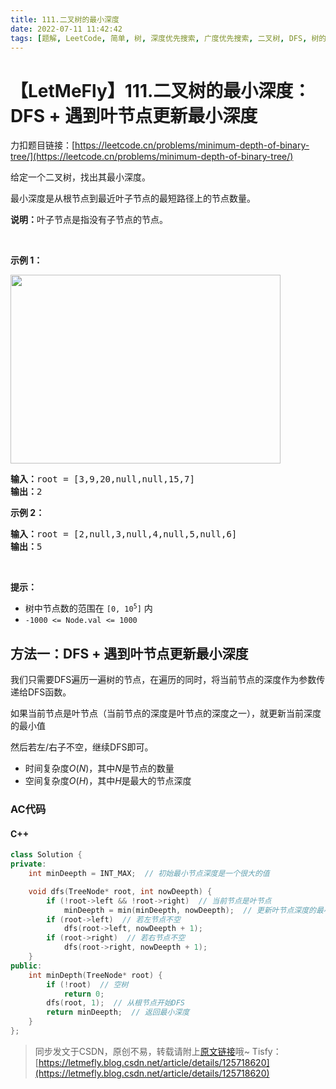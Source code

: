 ```yaml
---
title: 111.二叉树的最小深度
date: 2022-07-11 11:42:42
tags: [题解, LeetCode, 简单, 树, 深度优先搜索, 广度优先搜索, 二叉树, DFS, 树的深度]
---
```


# 【LetMeFly】111.二叉树的最小深度：DFS + 遇到叶节点更新最小深度

力扣题目链接：[https://leetcode.cn/problems/minimum-depth-of-binary-tree/](https://leetcode.cn/problems/minimum-depth-of-binary-tree/)

<p>给定一个二叉树，找出其最小深度。</p>

<p>最小深度是从根节点到最近叶子节点的最短路径上的节点数量。</p>

<p><strong>说明：</strong>叶子节点是指没有子节点的节点。</p>

<p> </p>

<p><strong>示例 1：</strong></p>
<img alt="" src="https://assets.leetcode.com/uploads/2020/10/12/ex_depth.jpg" style="width: 432px; height: 302px;" />
<pre>
<strong>输入：</strong>root = [3,9,20,null,null,15,7]
<strong>输出：</strong>2
</pre>

<p><strong>示例 2：</strong></p>

<pre>
<strong>输入：</strong>root = [2,null,3,null,4,null,5,null,6]
<strong>输出：</strong>5
</pre>

<p> </p>

<p><strong>提示：</strong></p>

<ul>
	<li>树中节点数的范围在 <code>[0, 10<sup>5</sup>]</code> 内</li>
	<li><code>-1000 <= Node.val <= 1000</code></li>
</ul>


    
## 方法一：DFS + 遇到叶节点更新最小深度

我们只需要DFS遍历一遍树的节点，在遍历的同时，将当前节点的深度作为参数传递给DFS函数。

如果当前节点是叶节点（当前节点的深度是叶节点的深度之一），就更新当前深度的最小值

然后若左/右子不空，继续DFS即可。

+ 时间复杂度$O(N)$，其中$N$是节点的数量
+ 空间复杂度$O(H)$，其中$H$是最大的节点深度

### AC代码

#### C++

```cpp
class Solution {
private:
    int minDeepth = INT_MAX;  // 初始最小节点深度是一个很大的值

    void dfs(TreeNode* root, int nowDeepth) {
        if (!root->left && !root->right)  // 当前节点是叶节点
            minDeepth = min(minDeepth, nowDeepth);  // 更新叶节点深度的最小值
        if (root->left)  // 若左节点不空
            dfs(root->left, nowDeepth + 1);
        if (root->right)  // 若右节点不空
            dfs(root->right, nowDeepth + 1);
    }
public:
    int minDepth(TreeNode* root) {
        if (!root)  // 空树
            return 0;
        dfs(root, 1);  // 从根节点开始DFS
        return minDeepth;  // 返回最小深度
    }
};
```

> 同步发文于CSDN，原创不易，转载请附上[原文链接](https://blog.letmefly.xyz/2022/07/11/LeetCode%200111.%E4%BA%8C%E5%8F%89%E6%A0%91%E7%9A%84%E6%9C%80%E5%B0%8F%E6%B7%B1%E5%BA%A6/)哦~
> Tisfy：[https://letmefly.blog.csdn.net/article/details/125718620](https://letmefly.blog.csdn.net/article/details/125718620)
